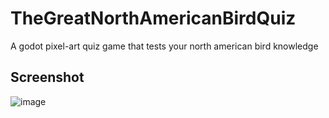 # TheGreatNorthAmericanBirdQuiz
A godot pixel-art quiz game that tests your north american bird knowledge 

## Screenshot
![image](https://github.com/user-attachments/assets/0dfc1134-9c73-41c2-98f9-dab079f4e74c)
